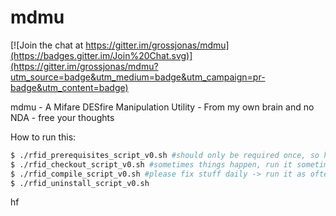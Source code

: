 mdmu
====

[![Join the chat at https://gitter.im/grossjonas/mdmu](https://badges.gitter.im/Join%20Chat.svg)](https://gitter.im/grossjonas/mdmu?utm_source=badge&utm_medium=badge&utm_campaign=pr-badge&utm_content=badge)

mdmu - A Mifare DESfire Manipulation Utility - From my own brain and no NDA - free your thoughts


How to run this:

```bash
$ ./rfid_prerequisites_script_v0.sh #should only be required once, so hopefully you'll only need it once
$ ./rfid_checkout_script_v0.sh #sometimes things happen, run it sometimes
$ ./rfid_compile_script_v0.sh #please fix stuff daily -> run it as often as needed! (Fix everything until you can't stand it anymore)
$ ./rfid_uninstall_script_v0.sh
```

hf
